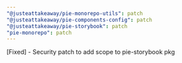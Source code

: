 ```yaml
---
"@justeattakeaway/pie-monorepo-utils": patch
"@justeattakeaway/pie-components-config": patch
"@justeattakeaway/pie-storybook": patch
"pie-monorepo": patch
---
```


[Fixed] - Security patch to add scope to pie-storybook pkg
